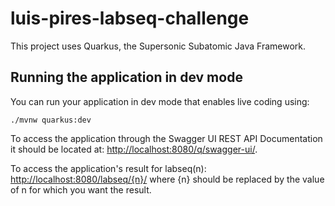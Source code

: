 # luis-pires-labseq-challenge

This project uses Quarkus, the Supersonic Subatomic Java Framework.

## Running the application in dev mode

You can run your application in dev mode that enables live coding using:

```shell script
./mvnw quarkus:dev
```

To access the application through the Swagger UI REST API Documentation it should be located at: <http://localhost:8080/q/swagger-ui/>.

To access the application's result for labseq(n): <http://localhost:8080/labseq/{n}/> where {n} should be replaced by the value of n for which you want the result.

